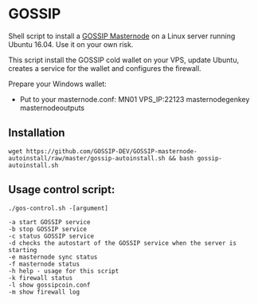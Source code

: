 # GOSSIP
Shell script to install a [GOSSIP Masternode](http://gossipcoin.net/) on a Linux server running Ubuntu 16.04. Use it on your own risk.

This script install the GOSSIP cold wallet on your VPS, update Ubuntu, creates a service for the wallet and configures the firewall.

Prepare your Windows wallet:

- Put to your masternode.conf: MN01 VPS_IP:22123 masternodegenkey masternodeoutputs

## Installation
```
wget https://github.com/GOSSIP-DEV/GOSSIP-masternode-autoinstall/raw/master/gossip-autoinstall.sh && bash gossip-autoinstall.sh
```
## Usage control script:

```
./gos-control.sh -[argument]

-a start GOSSIP service
-b stop GOSSIP service
-c status GOSSIP service
-d checks the autostart of the GOSSIP service when the server is starting
-e masternode sync status
-f masternode status
-h help - usage for this script
-k firewall status
-l show gossipcoin.conf
-m show firewall log
```
